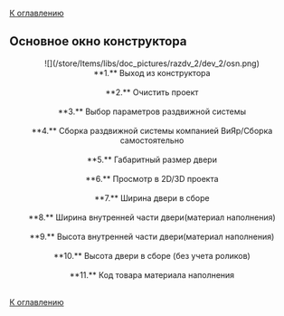 [К оглавлению](/service/doc/?cid=sliding-systems-new)
## Основное окно конструктора
<center>![](/store/Items/libs/doc_pictures/razdv_2/dev_2/osn.png)<br>
**1.** Выход из конструктора <br><br>
**2.** Очистить проект <br><br>
**3.** Выбор параметров раздвижной системы<br><br>
**4.** Сборка раздвижной системы компанией ВиЯр/Сборка самостоятельно <br><br>
**5.** Габаритный размер двери <br><br>
**6.** Просмотр в 2D/3D проекта <br><br>
**7.** Ширина двери в сборе <br><br>
**8.** Ширина внутренней части двери(материал наполнения) <br><br>
**9.** Высота внутренней части двери(материал наполнения) <br><br>
**10.** Высота двери в сборе (без учета роликов) <br><br>
**11.** Код товара материала наполнения<br><br>  
</center>



[К оглавлению](/service/doc/?cid=sliding-systems-new)
